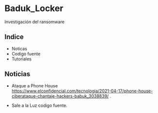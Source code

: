 # Baduk_Locker
Investigación del ransomware 
## Indice
- Noticas
- Codigo fuente
- Tutoriales

## Noticias
 - Ataque a Phone House <https://www.elconfidencial.com/tecnologia/2021-04-17/phone-house-ciberataque-chantaje-hackers-babuk_3038839/> .

 - Sale a la Luz codigo fuente.
